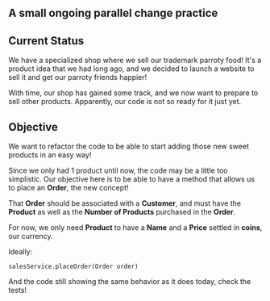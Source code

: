 A small ongoing parallel change practice
---

## Current Status
We have a specialized shop where we sell our trademark parroty food! It's a product idea that we had long ago, and we 
decided to launch a website to sell it and get our parroty friends happier!

With time, our shop has gained some track, and we now want to prepare to sell other products. Apparently, our code
is not so ready for it just yet.

## Objective
We want to refactor the code to be able to start adding those new sweet products in an easy way!

Since we only had 1 product until now, the code may be a little too simplistic. Our objective here is to be able to 
have a method that allows us to place an **Order**, the new concept!

That **Order** should be associated with a **Customer**, and must have the **Product** as well as the 
**Number of Products** purchased in the **Order**.

For now, we only need **Product** to have a **Name** and a **Price** settled in **coins**, our currency.

Ideally:

```salesService.placeOrder(Order order)```

And the code still showing the same behavior as it does today, check the tests!
